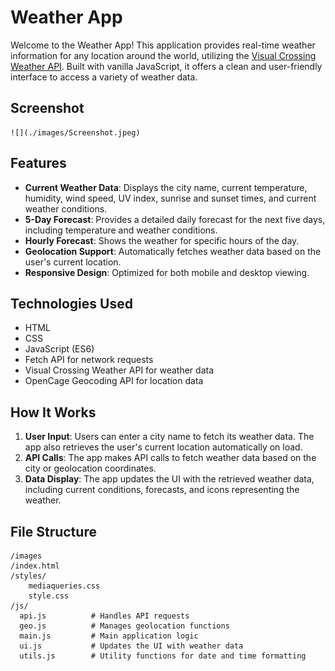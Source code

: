 # Weather App

Welcome to the Weather App! This application provides real-time weather information for any location around the world, utilizing the [Visual Crossing Weather API](https://www.visualcrossing.com/). Built with vanilla JavaScript, it offers a clean and user-friendly interface to access a variety of weather data.

## Screenshot
    ![](./images/Screenshot.jpeg)

## Features

- **Current Weather Data**: Displays the city name, current temperature, humidity, wind speed, UV index, sunrise and sunset times, and current weather conditions.
- **5-Day Forecast**: Provides a detailed daily forecast for the next five days, including temperature and weather conditions.
- **Hourly Forecast**: Shows the weather for specific hours of the day.
- **Geolocation Support**: Automatically fetches weather data based on the user's current location.
- **Responsive Design**: Optimized for both mobile and desktop viewing.

## Technologies Used

- HTML
- CSS
- JavaScript (ES6)
- Fetch API for network requests
- Visual Crossing Weather API for weather data
- OpenCage Geocoding API for location data

## How It Works

1. **User Input**: Users can enter a city name to fetch its weather data. The app also retrieves the user's current location automatically on load.
2. **API Calls**: The app makes API calls to fetch weather data based on the city or geolocation coordinates.
3. **Data Display**: The app updates the UI with the retrieved weather data, including current conditions, forecasts, and icons representing the weather.

## File Structure

```
/images
/index.html
/styles/
    mediaqueries.css
    style.css
/js/
  api.js          # Handles API requests
  geo.js          # Manages geolocation functions
  main.js         # Main application logic
  ui.js           # Updates the UI with weather data
  utils.js        # Utility functions for date and time formatting
```
